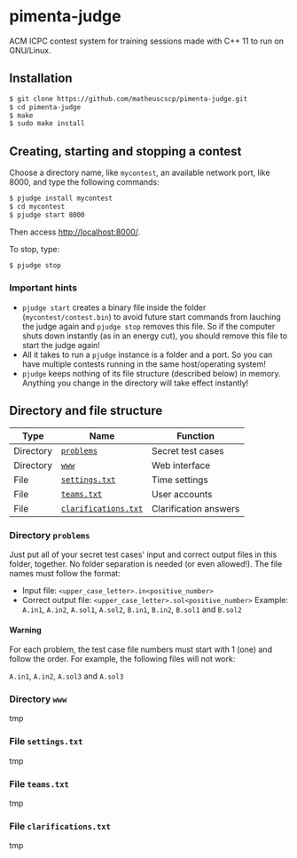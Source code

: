 # pimenta-judge
ACM ICPC contest system for training sessions made with C++ 11 to run on GNU/Linux.

## Installation
```bash
$ git clone https://github.com/matheuscscp/pimenta-judge.git
$ cd pimenta-judge
$ make
$ sudo make install
```

## Creating, starting and stopping a contest
Choose a directory name, like `mycontest`, an available network port, like 8000, and type the following commands:
```bash
$ pjudge install mycontest
$ cd mycontest
$ pjudge start 8000
```
Then access [http://localhost:8000/](http://localhost:8000/).

To stop, type:
```bash
$ pjudge stop
```

### Important hints
* `pjudge start` creates a binary file inside the folder (`mycontest/contest.bin`) to avoid future start commands from lauching the judge again and `pjudge stop` removes this file. So if the computer shuts down instantly (as in an energy cut), you should remove this file to start the judge again!
* All it takes to run a `pjudge` instance is a folder and a port. So you can have multiple contests running in the same host/operating system!
* `pjudge` keeps nothing of its file structure (described below) in memory. Anything you change in the directory will take effect instantly!

## Directory and file structure
| Type      | Name                                            | Function              |
| --------- | ----------------------------------------------- | --------------------- |
| Directory | [`problems`](#directory-problems)               | Secret test cases     |
| Directory | [`www`](#directory-www)                         | Web interface         |
| File      | [`settings.txt`](#file-settingstxt)             | Time settings         |
| File      | [`teams.txt`](#file-teamstxt)                   | User accounts         |
| File      | [`clarifications.txt`](#file-clarificationstxt) | Clarification answers |

### Directory `problems`
Just put all of your secret test cases' input and correct output files in this folder, together. No folder separation is needed (or even allowed!). The file names must follow the format:
* Input file: `<upper_case_letter>.in<positive_number>`
* Correct output file: `<upper_case_letter>.sol<positive_number>`
Example: `A.in1`, `A.in2`, `A.sol1`, `A.sol2`, `B.in1`, `B.in2`, `B.sol1` and `B.sol2`

#### Warning
For each problem, the test case file numbers must start with 1 (one) and follow the order. For example, the following files will not work:

`A.in1`, `A.in2`, `A.sol3` and `A.sol3`

### Directory `www`
tmp

### File `settings.txt`
tmp

### File `teams.txt`
tmp

### File `clarifications.txt`
tmp
